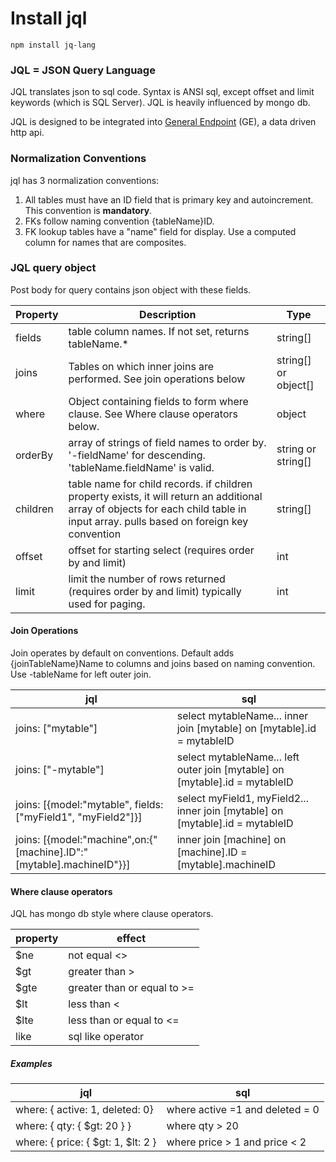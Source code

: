 # Install jql

```
npm install jq-lang
```

### JQL = JSON Query Language
JQL translates json to sql code. Syntax is ANSI sql, except offset and limit keywords (which is SQL Server). JQL is heavily influenced by mongo db.  

JQL is designed to be integrated into [General Endpoint](https://github.com/andrewt3000/generalEndPoint) (GE), a data driven http api.  

### Normalization Conventions
jql has 3 normalization conventions:  
1. All tables must have an ID field that is primary key and autoincrement. This convention is **mandatory**.    
2. FKs follow naming convention {tableName}ID.  
3. FK lookup tables have a "name" field for display. Use a computed column for names that are composites.   

### JQL query object
Post body for query contains json object with these fields. 

Property | Description |Type |
---|--- |---|
fields| table column names. If not set, returns tableName.* | string[]
joins| Tables on which inner joins are performed. See join operations below  | string[] or object[]
where| Object containing fields to form where clause. See Where clause operators below. | object
orderBy| array of strings of field names to order by. '-fieldName' for descending. 'tableName.fieldName' is valid. | string or string[]
children | table name for child records. if children property exists, it will return an additional array of objects for each child table in input array.  pulls based on foreign key convention | string[]
offset | offset for starting select (requires order by and limit) | int 
limit | limit the number of rows returned (requires order by and limit) typically used for paging. | int

#### Join Operations
Join operates by default on conventions. Default adds {joinTableName}Name to columns and joins based on naming convention. Use -tableName for left outer join.  

jql | sql |
---|---|
joins: ["mytable"] | select mytableName... inner join  [mytable] on [mytable].id = mytableID
joins: ["-mytable"] | select mytableName... left outer join  [mytable] on [mytable].id = mytableID
joins: [{model:"mytable", fields:["myField1", "myField2"]}] | select myField1, myField2... inner join  [mytable] on [mytable].id = mytableID
joins: [{model:"machine",on:{"[machine].ID":"[mytable].machineID"}}] | inner join  [machine] on  [machine].ID = [mytable].machineID

#### Where clause operators
JQL has mongo db style where clause operators.

property | effect |   
---|---|
$ne | not equal <>
$gt | greater than >
$gte | greater than or equal to >=
$lt | less than <
$lte | less than or equal to  <=
like | sql like operator

##### Examples
jql | sql |
---|---|
where: { active: 1, deleted: 0} | where active =1 and deleted = 0
where: { qty: { $gt: 20 } } | where qty > 20
where: { price: { $gt: 1, $lt: 2 } | where price > 1 and price < 2

